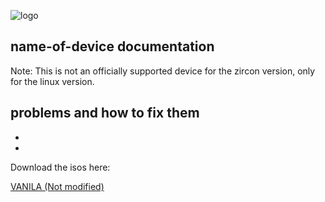 ![logo](https://github.com/dahlia-os/documentation/blob/master/assets/images/logo/dahlialogo.png)
## name-of-device documentation 
Note: This is not an officially supported device for the zircon version, only for the linux version.

problems and how to fix them
-
-
-

Download the isos here:

[VANILA (Not modified)](https://github.com/dahlia-os/releases/releases)
